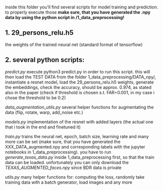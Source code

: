 inside this folder you'll find several scripts for model training and prediction.
to properly execute those **make sure, that you have generated the .npy data by using the python script in  /1_data_preprocessing!**



## 1. 29_persons_relu.h5
the weights of the trained neural net (standard format of tensorflow)

## 2. several python scripts:

*predict.py*                      execute python3 predict.py in order to run this script. this will then load the TEST DATA from the folder 1_data_preprocessing/DATA_npy/, instantiate a resnet model, load the 29_persons_relu.h5 weights, generate the embeddings, check the accuracy, should be approx. 0.974, as stated also in the paper (check if threshold is chosen s.t. FAR=0.001, in my case i chose the threshold to be 0.2)


*data_augmentation_utils.py*      several helper functions for augmentating the data (flip, rotate, warp, add_noise etc.)

*models.py*                       implementation of the resnet with added layers (the actual one that i took in the end and finetuned it)

*train.py*                        trains the neural net, epoch, batch size, learning rate and many more can be set (make sure, that you have generated the XXX_DATA_augmented.npy and corresponding labels with the jupyter notebooks in 1_data_preprocessing). you have to run *generate_texas_data.py* inside 1_data_preprocessing first, so that the train data can be loaded. unfortunately you can only download the *TEXAS_AUGMENTED_faces.npy* since BDR data is private

*utils.py*                        many helper functions for: computing the loss, randomly take training data with a batch generator, load images and any more
